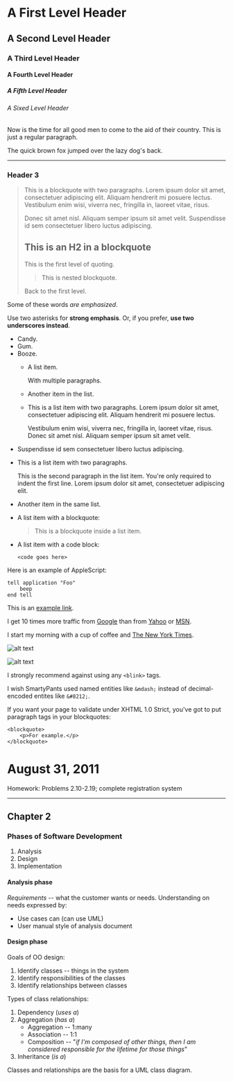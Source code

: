 <link href="markdown-css/markdown.css" rel="stylesheet"></link>
<h1>A First Level Header</h1>

<h2>A Second Level Header</h2>

<h3>A Third Level Header</h3>

<h4>A Fourth Level Header</h4>

<h5>A Fifth Level Header</h5>

<h6>A Sixed Level Header</h6>

<p>Now is the time for all good men to come to
the aid of their country. This is just a
regular paragraph.</p>

<p>The quick brown fox jumped over the lazy
dog's back.</p>

<hr />

<h3>Header 3</h3>

<blockquote>
  <p>This is a blockquote with two paragraphs. Lorem ipsum dolor sit amet, consectetuer adipiscing elit. Aliquam hendrerit mi posuere lectus. Vestibulum enim wisi, viverra nec, fringilla in, laoreet vitae, risus.</p>

  <p>Donec sit amet nisl. Aliquam semper ipsum sit amet velit. Suspendisse
  id sem consectetuer libero luctus adipiscing.</p>

  <h2>This is an H2 in a blockquote</h2>

  <p>This is the first level of quoting.</p>

  <blockquote>
    <p>This is nested blockquote.</p>
  </blockquote>

  <p>Back to the first level.</p>
</blockquote>

<p>Some of these words <em>are emphasized</em>.</p>

<p>Use two asterisks for <strong>strong emphasis</strong>.
Or, if you prefer, <strong>use two underscores instead</strong>.</p>

<ul>
<li>Candy.</li>
<li>Gum.</li>
<li>Booze.</li>
<ul>
<li><p>A list item.</p>
<p>With multiple paragraphs.</p></li>
<li><p>Another item in the list.</p></li>
<li><p>This is a list item with two paragraphs. Lorem ipsum dolor
sit amet, consectetuer adipiscing elit. Aliquam hendrerit
mi posuere lectus.</p>
<p>Vestibulum enim wisi, viverra nec, fringilla in, laoreet
vitae, risus. Donec sit amet nisl. Aliquam semper ipsum
sit amet velit.</p></li>
</ul>
<li><p>Suspendisse id sem consectetuer libero luctus adipiscing.</p></li>
<li><p>This is a list item with two paragraphs.</p>
<p>This is the second paragraph in the list item. You're
only required to indent the first line. Lorem ipsum dolor
sit amet, consectetuer adipiscing elit.</p></li>
<li><p>Another item in the same list.</p></li>
<li><p>A list item with a blockquote:</p>
<blockquote>
  <p>This is a blockquote inside a list item.</p>
</blockquote></li>
<li><p>A list item with a code block:</p>
<pre><code>&lt;code goes here&gt;
</code></pre></li>
</ul>

<p>Here is an example of AppleScript:</p>

<pre><code>tell application "Foo"
    beep
end tell
</code></pre>

<p>This is an <a href="http://example.com/">example link</a>.</p>

<p>I get 10 times more traffic from <a href="http://google.com/" title="Google">Google</a> than from
<a href="http://search.yahoo.com/" title="Yahoo Search">Yahoo</a> or <a href="http://search.msn.com/" title="MSN Search">MSN</a>.</p>

<p>I start my morning with a cup of coffee and
<a href="http://www.nytimes.com/">The New York Times</a>.</p>

<p><img src="image.jpg" alt="alt text" title="Title" /></p>

<p><img src="image2.jpg" alt="alt text" title="Title" /></p>

<p>I strongly recommend against using any <code>&lt;blink&gt;</code> tags.</p>

<p>I wish SmartyPants used named entities like <code>&amp;mdash;</code>
instead of decimal-encoded entites like <code>&amp;#8212;</code>.</p>

<p>If you want your page to validate under XHTML 1.0 Strict,
you've got to put paragraph tags in your blockquotes:</p>

<pre><code>&lt;blockquote&gt;
    &lt;p&gt;For example.&lt;/p&gt;
&lt;/blockquote&gt;
</code></pre>



<h1>August 31, 2011</h1>

<p>Homework: Problems 2.10-2.19; complete registration system</p>

<hr />

<h2>Chapter 2</h2>

<h3>Phases of Software Development</h3>

<ol>
<li>Analysis</li>
<li>Design</li>
<li>Implementation</li>
</ol>

<h4>Analysis phase</h4>

<p><em>Requirements</em> -- what the customer wants or needs.  Understanding on needs expressed by:</p>

<ul>
<li>Use cases can (can use UML)</li>
<li>User manual style of analysis document</li>
</ul>

<h4>Design phase</h4>

<p>Goals of OO design:</p>

<ol>
<li>Identify classes -- things in the system</li>
<li>Identify responsibilities of the classes</li>
<li>Identify relationships between classes</li>
</ol>

<p>Types of class relationships:</p>

<ol>
<li>Dependency (<em>uses a</em>)</li>
<li>Aggregation (<em>has a</em>)
<ul><li>Aggregation -- 1:many</li>
<li>Association -- 1:1</li>
<li>Composition -- "<em>if I'm composed of other things, then I am considered
responsible for the lifetime for those things</em>"</li></ul></li>
<li>Inheritance (<em>is a</em>)</li>
</ol>

<p>Classes and relationships are the basis for a UML class diagram.</p>
